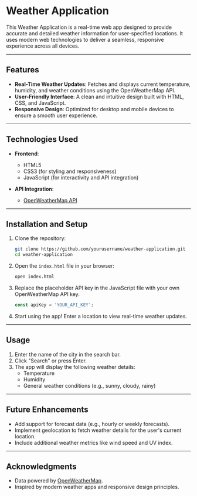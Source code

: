 # Weather Application

This Weather Application is a real-time web app designed to provide accurate and detailed weather information for user-specified locations. It uses modern web technologies to deliver a seamless, responsive experience across all devices.

---

## Features

- **Real-Time Weather Updates**: 
  Fetches and displays current temperature, humidity, and weather conditions using the OpenWeatherMap API.  
- **User-Friendly Interface**: 
  A clean and intuitive design built with HTML, CSS, and JavaScript.  
- **Responsive Design**: 
  Optimized for desktop and mobile devices to ensure a smooth user experience.

---

## Technologies Used

- **Frontend**:  
  - HTML5  
  - CSS3 (for styling and responsiveness)  
  - JavaScript (for interactivity and API integration)  

- **API Integration**:  
  - [OpenWeatherMap API](https://openweathermap.org/api)  

---

## Installation and Setup

1. Clone the repository:  
   ```bash
   git clone https://github.com/yourusername/weather-application.git
   cd weather-application
   ```

2. Open the `index.html` file in your browser:  
   ```bash
   open index.html
   ```

3. Replace the placeholder API key in the JavaScript file with your own OpenWeatherMap API key.  
   ```javascript
   const apiKey = 'YOUR_API_KEY';
   ```

4. Start using the app! Enter a location to view real-time weather updates.

---

## Usage

1. Enter the name of the city in the search bar.
2. Click "Search" or press Enter.
3. The app will display the following weather details:
   - Temperature  
   - Humidity  
   - General weather conditions (e.g., sunny, cloudy, rainy)  

---

## Future Enhancements

- Add support for forecast data (e.g., hourly or weekly forecasts).  
- Implement geolocation to fetch weather details for the user's current location.  
- Include additional weather metrics like wind speed and UV index.  

---

## Acknowledgments

- Data powered by [OpenWeatherMap](https://openweathermap.org/).  
- Inspired by modern weather apps and responsive design principles.
